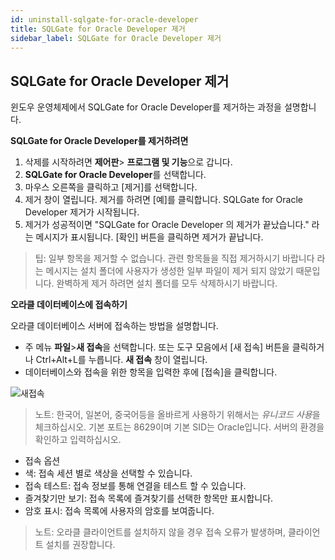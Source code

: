 ```yaml
---
id: uninstall-sqlgate-for-oracle-developer
title: SQLGate for Oracle Developer 제거
sidebar_label: SQLGate for Oracle Developer 제거
---
```


## SQLGate for Oracle Developer 제거
윈도우 운영체제에서 SQLGate for Oracle Developer를 제거하는 과정을 설명합니다.

**SQLGate for Oracle Developer를 제거하려면**

1. 삭제를 시작하려면 **제어판**> **프로그램 및 기능**으로 갑니다.
2. **SQLGate for Oracle Developer**를 선택합니다.
3. 마우스 오른쪽을 클릭하고 [제거]를 선택합니다.
4. 제거 창이 열립니다. 제거를 하려면 [예]를 클릭합니다.  SQLGate for Oracle Developer 제거가 시작됩니다.
5. 제거가 성공적이면 "SQLGate for Oracle Developer 의 제거가 끝났습니다." 라는 메시지가 표시됩니다. [확인] 버튼을 클릭하면 제거가 끝납니다.
> 팁: 일부 항목을 제거할 수 없습니다. 관련 항목들을 직접 제거하시기 바랍니다 라는 메시지는 설치 폴더에 사용자가 생성한 일부 파일이 제거 되지 않았기 때문입니다. 완벽하게 제거 하려면 설치 폴더를 모두 삭제하시기 바랍니다.

**오라클 데이터베이스에 접속하기**

오라클 데이터베이스 서버에 접속하는 방법을 설명합니다.

- 주 메뉴 **파일**>**새 접속**을 선택합니다. 또는 도구 모음에서 [새 접속] 버튼을 클릭하거나 Ctrl+Alt+L를 누릅니다. **새 접속** 창이 열립니다.
- 데이터베이스와 접속을 위한 항목을 입력한 후에 [접속]을 클릭합니다.

![새접속](https://s3.ap-northeast-2.amazonaws.com/sqlgate-manual-content/C0DC7094EF271F7BC9CA82FBEAFFDCB2.jpg)

> 노트: 한국어, 일본어, 중국어등을 올바르게 사용하기 위해서는 *유니코드 사용*을 체크하십시오. 기본 포트는 8629이며 기본 SID는 Oracle입니다. 서버의 환경을 확인하고 입력하십시오.

- 접속 옵션
- 색: 접속 세션 별로 색상을 선택할 수 있습니다.
- 접속 테스트: 접속 정보를 통해 연결을 테스트 할 수 있습니다.
- 즐겨찾기만 보기: 접속 목록에 즐겨찾기를 선택한 항목만 표시합니다.
- 암호 표시: 접속 목록에 사용자의 암호를 보여줍니다.
> 노트: 오라클 클라이언트를 설치하지 않을 경우 접속 오류가 발생하며, 클라이언트 설치를 권장합니다.

